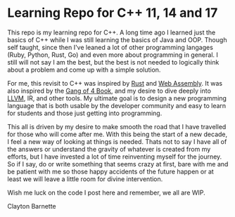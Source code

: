 # Learning Repo for C++ 11, 14 and 17

This repo is my learning repo for C++. A long time ago I learned just the basics of C++ while I was still learning the basics of Java and OOP. Though self taught, since then I've leaned a lot of other programming langages (Ruby, Python, Rust, Go) and even more about programming in general. I still will not say I am the best, but the best is not needed to logically think about a problem and come up with a simple solution. 

For me, this revisit to C++ was inspired by [Rust](https://www.rust-lang.org) and [Web Assembly](https://webassembly.org/). It was also inspired by the [Gang of 4 Book](https://www.amazon.com/Design-Patterns-Object-Oriented-Addison-Wesley-Professional-ebook/dp/B000SEIBB8), and my desire to dive deeply into [LLVM](https://llvm.org), IR, and other tools. My ultimate goal is to design a new programming language that is both usable by the developer community and easy to learn for students and those just getting into programming. 

This all is driven by my desire to make smooth the road that I have travelled for those who will come after me. With this being the start of a new decade, I feel a new way of looking at things is needed. Thats not to say I have all of the answers or understand the gravity of whatever is created from my efforts, but I have invested a lot of time reinventing myself for the journey. So if I say, do or write something that seems crazy at first, bare with me and be patient with me so those happy accidents of the future happen or at least we will leave a little room for divine intervention.

Wish me luck on the code I post here and remember, we all are WIP. 

Clayton Barnette
